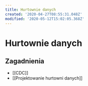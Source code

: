 ```yaml
---
title: Hurtownie danych
created: '2020-04-27T08:55:31.048Z'
modified: '2020-05-12T15:02:05.368Z'
---
```


# Hurtownie danych

## Zagadnienia

* [[CDC]]
* [[Projektowanie hurtowni danych]]
